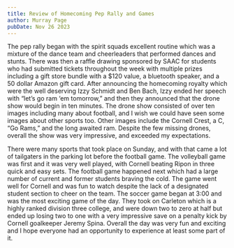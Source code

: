 ```yaml
---
title: Review of Homecoming Pep Rally and Games
author: Murray Page
pubDate: Nov 26 2023
---
```


The pep rally began with the spirit squads excellent routine which was a mixture of the dance team and cheerleaders that performed dances and stunts. There was then a raffle drawing sponsored by SAAC for students who had submitted tickets throughout the week with multiple prizes including a gift store bundle with a $120 value, a bluetooth speaker, and a 50 dollar Amazon gift card. After announcing the homecoming royalty which were the well deserving Izzy Schmidt and Ben Bach, Izzy ended her speech with “let’s go ram ‘em tomorrow,” and then they announced that the drone show would begin in ten minutes. The drone show consisted of over ten images including many about football, and I wish we could have seen some images about other sports too. Other images include the Cornell Crest, a C, “Go Rams,” and the long awaited ram. Despite the few missing drones, overall the show was very impressive, and exceeded my expectations.

There were many sports that took place on Sunday, and with that came a lot of tailgaters in the parking lot before the football game. The volleyball game was first and it was very well played, with Cornell beating Ripon in three quick and easy sets. The football game happened next which had a large number of current and former students braving the cold. The game went well for Cornell and was fun to watch despite the lack of a designated student section to cheer on the team. The soccer game began at 3:00 and was the most exciting game of the day. They took on Carleton which is a highly ranked division three college, and were down two to zero at half but ended up losing two to one with a very impressive save on a penalty kick by Cornell goalkeeper Jeremy Spina. Overall the day was very fun and exciting and I hope everyone had an opportunity to experience at least some part of it.
